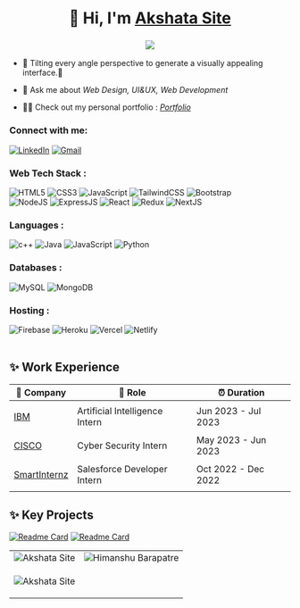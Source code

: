 <h1 align="center">👋 Hi, I'm <a href="https://www.linkedin.com/in/akshata-site/" target="_blank"> Akshata Site </a></h1>
<h3 align="center"> <img src="https://readme-typing-svg.herokuapp.com?color=0357F7&lines=Full+Stack+Developer+%3A)" /> </h3>

- 🌱 Tilting every angle perspective to generate a visually appealing interface.🚀

- 💬 Ask me about *Web Design, UI&UX, Web Development*

- 👨‍💻 Check out my personal portfolio : *<a href="https://akshata-site.netlify.app/" target="_blank">Portfolio</a>*

<h3 align="left">Connect with me:</h3>
<div align="left">
  <a href="https://www.linkedin.com/in/akshata-site/"><img alt="LinkedIn" src="https://img.shields.io/badge/linkedin-%230077B5.svg?style=for-the-badge&logo=linkedin&logoColor=white"/></a>
  <a href="akshata.site@gmail.com"><img alt="Gmail" src="https://img.shields.io/badge/Gmail-D14836?style=for-the-badge&logo=gmail&logoColor=white"/></a>
</div>

<h3 align="left">Web Tech Stack :</h3>
<div align="left">
<img alt="HTML5" src="https://img.shields.io/badge/html5-%23E34F26.svg?style=for-the-badge&logo=html5&logoColor=white"/>
<img alt="CSS3" src="https://img.shields.io/badge/css3-%231572B6.svg?style=for-the-badge&logo=css3&logoColor=white"/> 
<img alt="JavaScript" src="https://img.shields.io/badge/javascript-%23323330.svg?style=for-the-badge&logo=javascript&logoColor=%23F7DF1E"/>  
<img alt="TailwindCSS" src="https://img.shields.io/badge/Tailwind_CSS-38B2AC?style=for-the-badge&logo=tailwind-css&logoColor=white"/>
<img alt="Bootstrap" src="https://img.shields.io/badge/bootstrap-%23563D7C.svg?style=for-the-badge&logo=bootstrap&logoColor=white"/>
<br>
<img alt="NodeJS" src="https://img.shields.io/badge/node.js-%2343853D.svg?style=for-the-badge&logo=node-dot-js&logoColor=white"/>
<img alt="ExpressJS" src="https://img.shields.io/badge/Express.js-000000?style=for-the-badge&logo=express&logoColor=white"/>
<img alt="React" src="https://img.shields.io/badge/react-%2320232a.svg?style=for-the-badge&logo=react&logoColor=%2361DAFB"/>
<img alt="Redux" src="https://img.shields.io/badge/Redux-593D88?style=for-the-badge&logo=redux&logoColor=white"/>
<img alt="NextJS" src="https://img.shields.io/badge/next.js-000000?style=for-the-badge&logo=nextdotjs&logoColor=white"/>
</div>

<h3 align="left">Languages :</h3>
<div align="left">
  <img alt="c++" src="https://img.shields.io/badge/C%2B%2B-00599C?style=for-the-badge&logo=c%2B%2B&logoColor=white"/>
  <img alt="Java" src="https://img.shields.io/badge/java-%23ED8B00.svg?style=for-the-badge&logo=java&logoColor=white"/>
  <img alt="JavaScript" src="https://img.shields.io/badge/javascript-%23323330.svg?style=for-the-badge&logo=javascript&logoColor=%23F7DF1E"/> 
  <img alt="Python" src="https://img.shields.io/badge/python-%2314354C.svg?style=for-the-badge&logo=python&logoColor=white"/>
</div>

<h3 align="left">Databases :</h3>
<div align="left">
  <img alt="MySQL" src="https://img.shields.io/badge/mysql-%2300f.svg?style=for-the-badge&logo=mysql&logoColor=white"/>
  <img alt="MongoDB" src ="https://img.shields.io/badge/MongoDB-4EA94B?style=for-the-badge&logo=mongodb&logoColor=white"/>
</div>



<h3 align="left">Hosting :</h3>
<div align="left">
  <img alt="Firebase" src="https://img.shields.io/badge/firebase-%23039BE5.svg?style=for-the-badge&logo=firebase"/>
  <img alt="Heroku" src="https://img.shields.io/badge/heroku-%23430098.svg?style=for-the-badge&logo=heroku&logoColor=white"/>
  <img alt="Vercel" src="https://img.shields.io/badge/Vercel-000000?style=for-the-badge&logo=vercel&logoColor=white"/>
  <img alt="Netlify" src="https://img.shields.io/badge/Netlify-00C7B7?style=for-the-badge&logo=netlify&logoColor=white"/>
</div><br/>

## ✨ Work Experience

| 🏢 Company | 💼 Role | ⏰ Duration |
| --- | --- | --- |
|||
| [IBM](https://www.linkedin.com/company/ibm/) | Artificial Intelligence Intern | Jun 2023 - Jul 2023 |
|||
| [CISCO](https://www.linkedin.com/school/cisco-networking-academy1/) | Cyber Security Intern | May 2023 - Jun 2023 |
|||
| [SmartInternz](https://www.linkedin.com/company/smartinternz/) | Salesforce Developer Intern | Oct 2022 - Dec 2022 |
|||


## ✨ Key Projects



[![Readme Card](https://github-readme-stats.vercel.app/api/pin/?username=himanshu-bara&repo=GraphicsHub)](https://github.com/himanshu-bara/GraphicsHub)
[![Readme Card](https://github-readme-stats.vercel.app/api/pin/?username=himanshu-bara&repo=Javascript-Calculator)](https://github.com/himanshu-bara/Javascript-Calculator)


<table>
  <tr>
    <td><img src="https://github-readme-stats.vercel.app/api?username=AkshataSIte&show_icons=true&theme=dark&locale=en" alt="Akshata Site" /></td>
    <td><img src="https://github-readme-stats.vercel.app/api/top-langs?username=AkshataSite&show_icons=true&theme=dark&locale=en&layout=compact" alt="Himanshu Barapatre" /></td>
  </tr>
  <tr>
    <td colspan="2"><p><img align="center" src="https://github-readme-streak-stats.herokuapp.com/?user=AkshataSIte&show_icons=true&theme=dark" alt="Akshata Site" /></p></td>
  </tr>
</table>

    
  
  
